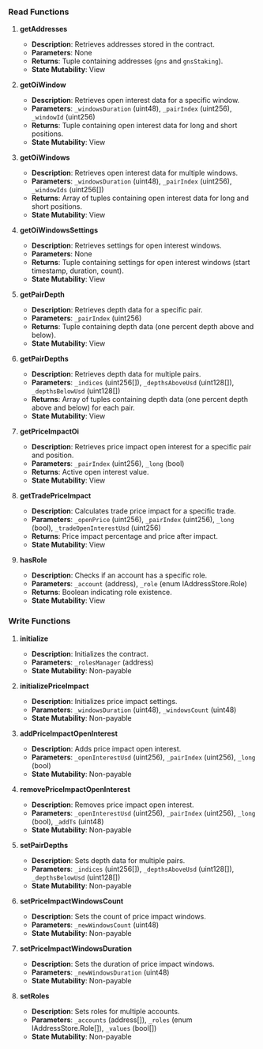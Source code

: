 ### Read Functions

1. **getAddresses**
    - **Description**: Retrieves addresses stored in the contract.
    - **Parameters**: None
    - **Returns**: Tuple containing addresses (`gns` and `gnsStaking`).
    - **State Mutability**: View

2. **getOiWindow**
    - **Description**: Retrieves open interest data for a specific window.
    - **Parameters**: `_windowsDuration` (uint48), `_pairIndex` (uint256), `_windowId` (uint256)
    - **Returns**: Tuple containing open interest data for long and short positions.
    - **State Mutability**: View

3. **getOiWindows**
    - **Description**: Retrieves open interest data for multiple windows.
    - **Parameters**: `_windowsDuration` (uint48), `_pairIndex` (uint256), `_windowIds` (uint256[])
    - **Returns**: Array of tuples containing open interest data for long and short positions.
    - **State Mutability**: View

4. **getOiWindowsSettings**
    - **Description**: Retrieves settings for open interest windows.
    - **Parameters**: None
    - **Returns**: Tuple containing settings for open interest windows (start timestamp, duration, count).
    - **State Mutability**: View

5. **getPairDepth**
    - **Description**: Retrieves depth data for a specific pair.
    - **Parameters**: `_pairIndex` (uint256)
    - **Returns**: Tuple containing depth data (one percent depth above and below).
    - **State Mutability**: View

6. **getPairDepths**
    - **Description**: Retrieves depth data for multiple pairs.
    - **Parameters**: `_indices` (uint256[]), `_depthsAboveUsd` (uint128[]), `_depthsBelowUsd` (uint128[])
    - **Returns**: Array of tuples containing depth data (one percent depth above and below) for each pair.
    - **State Mutability**: View

7. **getPriceImpactOi**
    - **Description**: Retrieves price impact open interest for a specific pair and position.
    - **Parameters**: `_pairIndex` (uint256), `_long` (bool)
    - **Returns**: Active open interest value.
    - **State Mutability**: View

8. **getTradePriceImpact**
    - **Description**: Calculates trade price impact for a specific trade.
    - **Parameters**: `_openPrice` (uint256), `_pairIndex` (uint256), `_long` (bool), `_tradeOpenInterestUsd` (uint256)
    - **Returns**: Price impact percentage and price after impact.
    - **State Mutability**: View

9. **hasRole**
    - **Description**: Checks if an account has a specific role.
    - **Parameters**: `_account` (address), `_role` (enum IAddressStore.Role)
    - **Returns**: Boolean indicating role existence.
    - **State Mutability**: View

### Write Functions

1. **initialize**
    - **Description**: Initializes the contract.
    - **Parameters**: `_rolesManager` (address)
    - **State Mutability**: Non-payable

2. **initializePriceImpact**
    - **Description**: Initializes price impact settings.
    - **Parameters**: `_windowsDuration` (uint48), `_windowsCount` (uint48)
    - **State Mutability**: Non-payable

3. **addPriceImpactOpenInterest**
    - **Description**: Adds price impact open interest.
    - **Parameters**: `_openInterestUsd` (uint256), `_pairIndex` (uint256), `_long` (bool)
    - **State Mutability**: Non-payable

4. **removePriceImpactOpenInterest**
    - **Description**: Removes price impact open interest.
    - **Parameters**: `_openInterestUsd` (uint256), `_pairIndex` (uint256), `_long` (bool), `_addTs` (uint48)
    - **State Mutability**: Non-payable

5. **setPairDepths**
    - **Description**: Sets depth data for multiple pairs.
    - **Parameters**: `_indices` (uint256[]), `_depthsAboveUsd` (uint128[]), `_depthsBelowUsd` (uint128[])
    - **State Mutability**: Non-payable

6. **setPriceImpactWindowsCount**
    - **Description**: Sets the count of price impact windows.
    - **Parameters**: `_newWindowsCount` (uint48)
    - **State Mutability**: Non-payable

7. **setPriceImpactWindowsDuration**
    - **Description**: Sets the duration of price impact windows.
    - **Parameters**: `_newWindowsDuration` (uint48)
    - **State Mutability**: Non-payable

8. **setRoles**
    - **Description**: Sets roles for multiple accounts.
    - **Parameters**: `_accounts` (address[]), `_roles` (enum IAddressStore.Role[]), `_values` (bool[])
    - **State Mutability**: Non-payable
